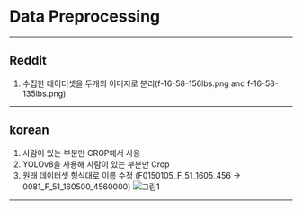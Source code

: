 # Data Preprocessing
---
## Reddit
  1. 수집한 데이터셋을 두개의 이미지로 분리(f-16-58-156lbs.png and f-16-58-135lbs.png) 
---
## korean 
  1. 사람이 있는 부분만 CROP해서 사용
  2. YOLOv8을 사용해 사람이 있는 부분만 Crop
  3. 원래 데이터셋 형식대로 이름 수정 (F0150105_F_51_1605_456 -> 0081_F_51_160500_4560000)
![그림1](https://github.com/user-attachments/assets/36467bc0-87f3-4b06-adf0-558de3f98c60)

---

